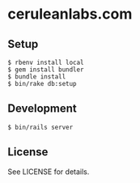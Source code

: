 # ceruleanlabs.com

## Setup

    $ rbenv install local
    $ gem install bundler
    $ bundle install
    $ bin/rake db:setup

## Development

    $ bin/rails server

## License

See LICENSE for details.
